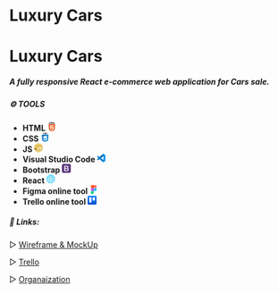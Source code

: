 # Luxury Cars

# Luxury Cars


##### A fully responsive React e-commerce web application for Cars sale.



##### **⚙️ TOOLS**
   * **HTML  ![](./carzone-app/src/Images/html-5.png)**
   * **CSS   ![](./carzone-app/src/Images/css.png)**
   * **JS ![](./carzone-app/src/Images/javascript.png)**
   * **Visual Studio Code ![](./carzone-app/src/Images/vs.png)**
   * **Bootstrap ![](./carzone-app/src/Images/bootstrap.png)**
   * **React ![](./carzone-app/src/Images/react.png)**
   * **Figma online tool ![](./carzone-app/src/Images/figma2.png)**
   * **Trello online tool ![](./carzone-app/src/Images/trello.png)**   



##### **📎 Links:**

▷ [Wireframe & MockUp](https://www.figma.com/file/Hg5DjQexWoIT5AKUhuWM2v/E-Commerce-Cars?type=design&node-id=0%3A1&t=q6hN3BKb2YUR2EcL-1)

▷ [Trello](https://trello.com/b/UajPSgRm/e-commerce)

▷ [Organaization](https://github.com/Ecommerce-99/CARZONE)